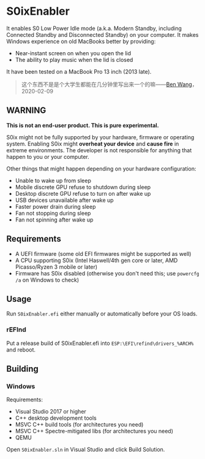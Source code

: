 # S0ixEnabler

It enables S0 Low Power Idle mode (a.k.a. Modern Standby, including Connected Standby and Disconnected Standby) on your computer. It makes Windows experience on old MacBooks better by providing:

* Near-instant screen on when you open the lid
* The ability to play music when the lid is closed

It have been tested on a MacBook Pro 13 inch (2013 late).

> 这个东西不是是个大学生都能在几分钟里写出来一个的嘛——[Ben Wang](https://github.com/imbushuo)，2020-02-09

## WARNING

**This is not an end-user product. This is pure experimental.**

S0ix might not be fully supported by your hardware, firmware or operating system. Enabling S0ix might **overheat your device** and **cause fire** in extreme environments. The developer is not responsible for anything that happen to you or your computer.

Other things that might happen depending on your hardware configuration:

* Unable to wake up from sleep
* Mobile discrete GPU refuse to shutdown during sleep
* Desktop discrete GPU refuse to turn on after wake up
* USB devices unavailable after wake up
* Faster power drain during sleep
* Fan not stopping during sleep
* Fan not spinning after wake up

## Requirements

* A UEFI firmware (some old EFI firmwares might be supported as well)
* A CPU supporting S0ix (Intel Haswell/4th gen core or later, AMD Picasso/Ryzen 3 mobile or later)
* Firmware has S0ix disabled (otherwise you don't need this; use `powercfg /a` on Windows to check)

## Usage

Run `S0ixEnabler.efi` either manually or automatically before your OS loads.

### rEFInd

Put a release build of S0ixEnabler.efi into `ESP:\EFI\refind\drivers_%ARCH%` and reboot.

## Building

### Windows

Requirements:

* Visual Studio 2017 or higher
* C++ desktop development tools
* MSVC C++ build tools (for architectures you need)
* MSVC C++ Spectre-mitigated libs (for architectures you need)
* QEMU

Open `S0ixEnabler.sln` in Visual Studio and click Build Solution. 